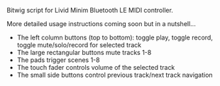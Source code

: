Bitwig script for Livid Minim Bluetooth LE MIDI controller.

More detailed usage instructions coming soon but in a nutshell...

* The left column buttons (top to bottom): toggle play, toggle record, toggle mute/solo/record for selected track
* The large rectangular buttons mute tracks 1-8
* The pads trigger scenes 1-8
* The touch fader controls volume of the selected track
* The small side buttons control previous track/next track navigation
